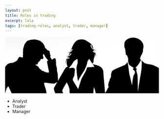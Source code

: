 ```yaml
---
layout: post
title: Roles in trading
excerpt: lala
tags: [trading-roles, analyst, trader, manager]
---
```


![analyst, trader, manager](/img/analyst-trader-manager.png)

* Analyst
* Trader
* Manager
